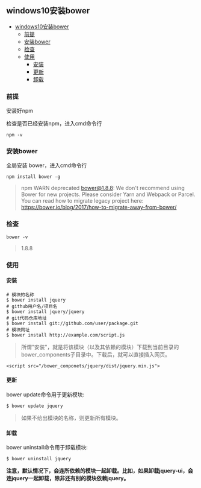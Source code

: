 ## windows10安装bower


- [windows10安装bower](#windows10安装bower)
    - [前提](#前提)
    - [安装bower](#安装bower)
    - [检查](#检查)
    - [使用](#使用)
        - [安装](#安装)
        - [更新](#更新)
        - [卸载](#卸载)



### 前提

安装好npm

检查是否已经安装npm，进入cmd命令行

    npm -v

### 安装bower

全局安装 bower，进入cmd命令行

    npm install bower -g

>npm WARN deprecated bower@1.8.8: We don't recommend using Bower for new projects. Please consider Yarn and Webpack or Parcel. You can read how to migrate legacy project here: https://bower.io/blog/2017/how-to-migrate-away-from-bower/

### 检查

    bower -v

>1.8.8

### 使用

#### 安装

```    
# 模块的名称
$ bower install jquery
# github用户名/项目名
$ bower install jquery/jquery
# git代码仓库地址
$ bower install git://github.com/user/package.git
# 模块网址
$ bower install http://example.com/script.js
```

>所谓"安装"，就是将该模块（以及其依赖的模块）下载到当前目录的bower_components子目录中。下载后，就可以直接插入网页。

```
<script src="/bower_componets/jquery/dist/jquery.min.js">
```

#### 更新
bower update命令用于更新模块:

```
$ bower update jquery
```
>如果不给出模块的名称，则更新所有模块。


#### 卸载

bower uninstall命令用于卸载模块:
```
$ bower uninstall jquery
```

**注意，默认情况下，会连所依赖的模块一起卸载。比如，如果卸载jquery-ui，会连jquery一起卸载，除非还有别的模块依赖jquery。**

